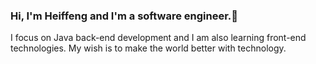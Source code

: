 ### Hi, I'm Heiffeng and I'm a software engineer.👋
I focus on Java back-end development and I am also learning front-end technologies.
My wish is to make the world better with technology.

<!--
**Heiffeng/Heiffeng** is a ✨ _special_ ✨ repository because its `README.md` (this file) appears on your GitHub profile.

Here are some ideas to get you started:

- 🔭 I’m currently working on ...
- 🌱 I’m currently learning ...
- 👯 I’m looking to collaborate on ...
- 🤔 I’m looking for help with ...
- 💬 Ask me about ...
- 📫 How to reach me: ...
- 😄 Pronouns: ...
- ⚡ Fun fact: ...
-->
